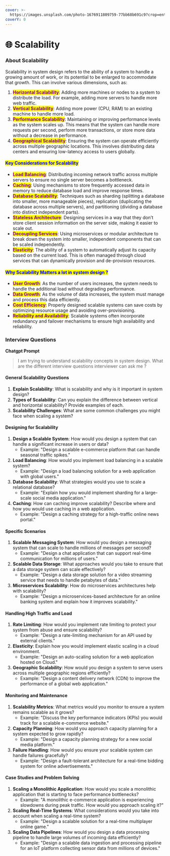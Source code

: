 ```yaml
---
cover: >-
  https://images.unsplash.com/photo-1676911809759-77bb68b691c9?crop=entropy&cs=srgb&fm=jpg&ixid=M3wxOTcwMjR8MHwxfHNlYXJjaHw1fHxzY2FsYWJpbGl0eXxlbnwwfHx8fDE3MTk5OTkwMDF8MA&ixlib=rb-4.0.3&q=85
coverY: 0
---
```


# 🌐 Scalability

### About Scalability

Scalability in system design refers to the ability of a system to handle a growing amount of work, or its potential to be enlarged to accommodate that growth. This can involve various dimensions, such as:

1. <mark style="color:purple;">**Horizontal Scalability**</mark>: Adding more machines or nodes to a system to distribute the load. For example, adding more servers to handle more web traffic.
2. <mark style="color:purple;">**Vertical Scalability**</mark>: Adding more power (CPU, RAM) to an existing machine to handle more load.
3. <mark style="color:purple;">**Performance Scalability**</mark>: Maintaining or improving performance levels as the system scales up. This means that the system can handle more requests per second, perform more transactions, or store more data without a decrease in performance.
4. <mark style="color:purple;">**Geographical Scalability**</mark>: Ensuring the system can operate efficiently across multiple geographic locations. This involves distributing data centers and ensuring low-latency access to users globally.

#### <mark style="color:blue;background-color:yellow;">Key Considerations for Scalability</mark>

* <mark style="color:purple;">**Load Balancing**</mark>: Distributing incoming network traffic across multiple servers to ensure no single server becomes a bottleneck.
* <mark style="color:purple;">**Caching**</mark>: Using mechanisms to store frequently accessed data in memory to reduce database load and improve response times.
* <mark style="color:purple;">**Database Scalability**</mark>: Techniques such as sharding (splitting a database into smaller, more manageable pieces), replication (duplicating the database across multiple servers), and partitioning (dividing a database into distinct independent parts).
* <mark style="color:purple;">**Stateless Architecture**</mark>: Designing services in a way that they don’t store client session information on the server side, making it easier to scale out.
* <mark style="color:purple;">**Decoupling Services**</mark>: Using microservices or modular architecture to break down the system into smaller, independent components that can be scaled independently.
* <mark style="color:purple;">**Elasticity**</mark>: The ability of a system to automatically adjust its capacity based on the current load. This is often managed through cloud services that can dynamically provision and de-provision resources.

#### <mark style="color:blue;background-color:yellow;">Why Scalability Matters a lot in system design ?</mark>

* <mark style="color:purple;">**User Growth**</mark>: As the number of users increases, the system needs to handle the additional load without degrading performance.
* <mark style="color:purple;">**Data Growth**</mark>: As the volume of data increases, the system must manage and process this data efficiently.
* <mark style="color:purple;">**Cost Efficiency**</mark>: Properly designed scalable systems can save costs by optimizing resource usage and avoiding over-provisioning.
* <mark style="color:purple;">**Reliability and Availability**</mark>: Scalable systems often incorporate redundancy and failover mechanisms to ensure high availability and reliability.

###

### Interview Questions

**Chatgpt Prompt**

> I am trying to understand scalability concepts in system design. What are the different interview questions interviewer can ask me ?

#### General Scalability Questions

1. **Explain Scalability**: What is scalability and why is it important in system design?
2. **Types of Scalability**: Can you explain the difference between vertical and horizontal scalability? Provide examples of each.
3. **Scalability Challenges**: What are some common challenges you might face when scaling a system?

#### Designing for Scalability

1. **Design a Scalable System**: How would you design a system that can handle a significant increase in users or data?
   * Example: "Design a scalable e-commerce platform that can handle seasonal traffic spikes."
2. **Load Balancing**: How would you implement load balancing in a scalable system?
   * Example: "Design a load balancing solution for a web application with global users."
3. **Database Scalability**: What strategies would you use to scale a relational database?
   * Example: "Explain how you would implement sharding for a large-scale social media application."
4. **Caching**: How can caching improve scalability? Describe where and how you would use caching in a web application.
   * Example: "Design a caching strategy for a high-traffic online news portal."

#### Specific Scenarios

1. **Scalable Messaging System**: How would you design a messaging system that can scale to handle millions of messages per second?
   * Example: "Design a chat application that can support real-time communication for millions of users."
2. **Scalable Data Storage**: What approaches would you take to ensure that a data storage system can scale effectively?
   * Example: "Design a data storage solution for a video streaming service that needs to handle petabytes of data."
3. **Microservices Scalability**: How do microservices architectures help with scalability?
   * Example: "Design a microservices-based architecture for an online banking system and explain how it improves scalability."

#### Handling High Traffic and Load

1. **Rate Limiting**: How would you implement rate limiting to protect your system from abuse and ensure scalability?
   * Example: "Design a rate-limiting mechanism for an API used by external clients."
2. **Elasticity**: Explain how you would implement elastic scaling in a cloud environment.
   * Example: "Design an auto-scaling solution for a web application hosted on Cloud."
3. **Geographic Scalability**: How would you design a system to serve users across multiple geographic regions efficiently?
   * Example: "Design a content delivery network (CDN) to improve the performance of a global web application."

#### Monitoring and Maintenance

1. **Scalability Metrics**: What metrics would you monitor to ensure a system remains scalable as it grows?
   * Example: "Discuss the key performance indicators (KPIs) you would track for a scalable e-commerce website."
2. **Capacity Planning**: How would you approach capacity planning for a system expected to grow rapidly?
   * Example: "Design a capacity planning strategy for a new social media platform."
3. **Failure Handling**: How would you ensure your scalable system can handle failures gracefully?
   * Example: "Design a fault-tolerant architecture for a real-time bidding system for online advertisements."

#### Case Studies and Problem Solving

1. **Scaling a Monolithic Application**: How would you scale a monolithic application that is starting to face performance bottlenecks?
   * Example: "A monolithic e-commerce application is experiencing slowdowns during peak traffic. How would you approach scaling it?"
2. **Scaling Real-Time Systems**: What considerations would you take into account when scaling a real-time system?
   * Example: "Design a scalable solution for a real-time multiplayer online game."
3. **Scaling Data Pipelines**: How would you design a data processing pipeline to handle large volumes of incoming data efficiently?
   * Example: "Design a scalable data ingestion and processing pipeline for an IoT platform collecting sensor data from millions of devices."
